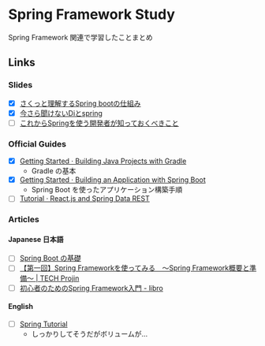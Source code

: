 Spring Framework Study
======================

Spring Framework 関連で学習したことまとめ

## Links

### Slides

- [x] [さくっと理解するSpring bootの仕組み](https://www.slideshare.net/OgawaTakeshi/spring-boot-71285225)
- [x] [今さら聞けないDiとspring](https://www.slideshare.net/KouheiToki/dispring)
- [ ] [これからSpringを使う開発者が知っておくべきこと](https://www.slideshare.net/KouheiToki/spring-121307860?fbclid=IwAR2pEYoUIywgCYTrr948w0_rl2LEaAvo8OGbLNnj6RsGIu6nQmEPXVOW9zc)

### Official Guides

- [x] [Getting Started · Building Java Projects with Gradle](https://spring.io/guides/gs/gradle/)
    - Gradle の基本
- [x] [Getting Started · Building an Application with Spring Boot](https://spring.io/guides/gs/spring-boot/)
    - Spring Boot を使ったアプリケーション構築手順
- [ ] [Tutorial · React.js and Spring Data REST](https://spring.io/guides/tutorials/react-and-spring-data-rest/)

### Articles

#### Japanese 日本語

- [ ] [Spring Boot の基礎](https://www.ibm.com/developerworks/jp/java/library/j-spring-boot-basics-perry/index.html)
- [ ] [【第一回】Spring Frameworkを使ってみる　～Spring Framework概要と準備～ | TECH Projin](https://tech.pjin.jp/blog/2016/04/28/springframework1/)
- [ ] [初心者のためのSpring Framework入門 - libro](https://www.tuyano.com/index2?id=4466003)

#### English

- [ ] [Spring Tutorial](https://www.tutorialspoint.com/spring/)
    - しっかりしてそうだがボリュームが...

